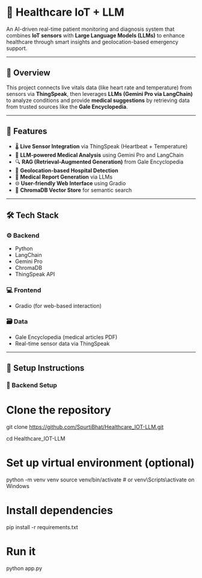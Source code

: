 # 🏥 Healthcare IoT + LLM

An AI-driven real-time patient monitoring and diagnosis system that combines **IoT sensors** with **Large Language Models (LLMs)** to enhance healthcare through smart insights and geolocation-based emergency support.

---

## 📌 Overview

This project connects live vitals data (like heart rate and temperature) from sensors via **ThingSpeak**, then leverages **LLMs (Gemini Pro via LangChain)** to analyze conditions and provide **medical suggestions** by retrieving data from trusted sources like the **Gale Encyclopedia**. 

---

## 🚀 Features

- 🌡️ **Live Sensor Integration** via ThingSpeak (Heartbeat + Temperature)
- 🧠 **LLM-powered Medical Analysis** using Gemini Pro and LangChain
- 🔍 **RAG (Retrieval-Augmented Generation)** from Gale Encyclopedia
- 📍 **Geolocation-based Hospital Detection**
- 🧾 **Medical Report Generation** via LLMs
- 🌐 **User-friendly Web Interface** using Gradio
- 🧠 **ChromaDB Vector Store** for semantic search

---

## 🛠️ Tech Stack

### ⚙️ Backend
- Python
- LangChain
- Gemini Pro
- ChromaDB
- ThingSpeak API

### 💻 Frontend
- Gradio (for web-based interaction)

### 🗃️ Data
- Gale Encyclopedia (medical articles PDF)
- Real-time sensor data via ThingSpeak

---

## 🧪 Setup Instructions

### 🔧 Backend Setup
# Clone the repository
git clone https://github.com/SpurtiBhat/Healthcare_IOT-LLM.git

cd Healthcare_IOT-LLM

# Set up virtual environment (optional)
python -m venv venv
source venv/bin/activate  # or venv\Scripts\activate on Windows

# Install dependencies
pip install -r requirements.txt

# Run it
python app.py

